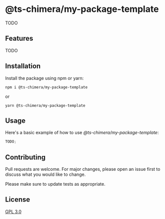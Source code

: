 # @ts-chimera/my-package-template

TODO

## Features

TODO

## Installation

Install the package using npm or yarn:

```
npm i @ts-chimera/my-package-template
```

or

```
yarn @ts-chimera/my-package-template
```

## Usage

Here's a basic example of how to use _@ts-chimera/my-package-template_:

```ts
TODO;
```

## Contributing

Pull requests are welcome. For major changes, please open an issue first
to discuss what you would like to change.

Please make sure to update tests as appropriate.

## License

[GPL 3.0](https://choosealicense.com/licenses/gpl-3.0/)
